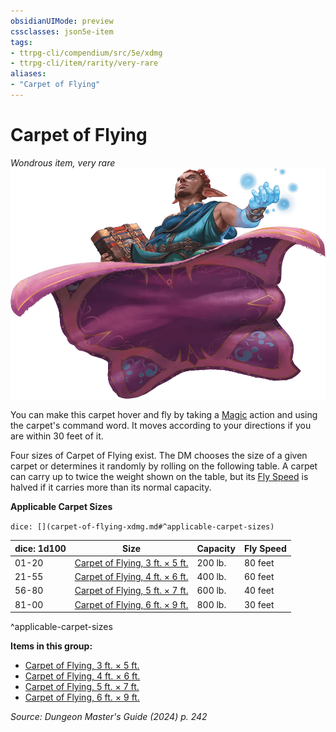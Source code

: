 ```yaml
---
obsidianUIMode: preview
cssclasses: json5e-item
tags:
- ttrpg-cli/compendium/src/5e/xdmg
- ttrpg-cli/item/rarity/very-rare
aliases: 
- "Carpet of Flying"
---
```

# Carpet of Flying
*Wondrous item, very rare*  
![](Misc%20Files/CLI/compendium/items/img/carpet-of-flying.webp#right)


You can make this carpet hover and fly by taking a [Magic](Misc%20Files/CLI/rules/actions.md#Magic) action and using the carpet's command word. It moves according to your directions if you are within 30 feet of it.

Four sizes of Carpet of Flying exist. The DM chooses the size of a given carpet or determines it randomly by rolling on the following table. A carpet can carry up to twice the weight shown on the table, but its [Fly Speed](Misc%20Files/CLI/rules/variant-rules/fly-speed-xphb.md) is halved if it carries more than its normal capacity.

**Applicable Carpet Sizes**

`dice: [](carpet-of-flying-xdmg.md#^applicable-carpet-sizes)`

| dice: 1d100 | Size | Capacity | Fly Speed |
|-------------|------|----------|-----------|
| 01-20 | [Carpet of Flying, 3 ft. × 5 ft.](Misc%20Files/CLI/compendium/items/carpet-of-flying-3-ft-5-ft-xdmg.md) | 200 lb. | 80 feet |
| 21-55 | [Carpet of Flying, 4 ft. × 6 ft.](Misc%20Files/CLI/compendium/items/carpet-of-flying-4-ft-6-ft-xdmg.md) | 400 lb. | 60 feet |
| 56-80 | [Carpet of Flying, 5 ft. × 7 ft.](Misc%20Files/CLI/compendium/items/carpet-of-flying-5-ft-7-ft-xdmg.md) | 600 lb. | 40 feet |
| 81-00 | [Carpet of Flying, 6 ft. × 9 ft.](Misc%20Files/CLI/compendium/items/carpet-of-flying-6-ft-9-ft-xdmg.md) | 800 lb. | 30 feet |
^applicable-carpet-sizes

**Items in this group:**

- [Carpet of Flying, 3 ft. × 5 ft.](Misc%20Files/CLI/compendium/items/carpet-of-flying-3-ft-5-ft-xdmg.md)
- [Carpet of Flying, 4 ft. × 6 ft.](Misc%20Files/CLI/compendium/items/carpet-of-flying-4-ft-6-ft-xdmg.md)
- [Carpet of Flying, 5 ft. × 7 ft.](Misc%20Files/CLI/compendium/items/carpet-of-flying-5-ft-7-ft-xdmg.md)
- [Carpet of Flying, 6 ft. × 9 ft.](Misc%20Files/CLI/compendium/items/carpet-of-flying-6-ft-9-ft-xdmg.md)

*Source: Dungeon Master's Guide (2024) p. 242*